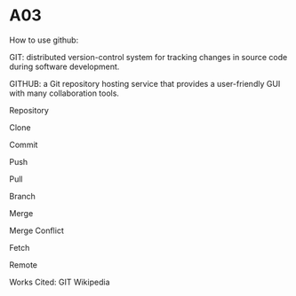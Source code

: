 # A03

How to use github:

GIT: distributed version-control system for tracking changes in source code during software development.

GITHUB: a Git repository hosting service that provides a user-friendly GUI with many collaboration tools.  

Repository

Clone

Commit

Push

Pull

Branch

Merge

Merge Conflict

Fetch

Remote

Works Cited:
GIT Wikipedia
